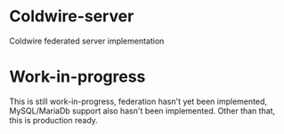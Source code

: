 # Coldwire-server
Coldwire federated server implementation

# Work-in-progress
This is still work-in-progress, federation hasn't yet been implemented, MySQL/MariaDb support also hasn't been implemented.
Other than that, this is production ready.


